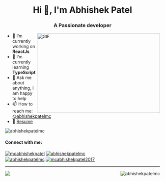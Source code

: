 <h1 align="center">Hi 👋, I'm Abhishek Patel</h1>
<h3 align="center">A Passionate developer</h3>
<img align="right" alt="GIF" src="https://github.com/abhishekpatelmc/store/blob/master/asset/code.gif?raw=true" width="400" height="260" />

- 🔭 I’m currently working on **ReactJs** 
- 🌱 I’m currently learning **TypeScript**
- 💬 Ask me about anything, I am happy to help
- 📫 How to reach me: [@abhishekpatelmc](https://www.linkedin.com/in/abhishekpatelmc/)
- 📝 [Resume](https://drive.google.com/file/d/18BlIVLTw-kvLb1xvZwNJvXMSGUK8ZgfK/view?usp=sharing)

<p align="left"> <img src="https://komarev.com/ghpvc/?username=abhishekpatelmc&label=Profile%20views&color=0e75b6&style=flat&color=blueviolet" alt="abhishekpatelmc" /></p>

<h4 lign="left">Connect with me:</h4>
<p align="left">
<a href="https://twitter.com/@mcabhishekpatel" target="blank" style="none" >
  <img align="center" src="https://img.shields.io/badge/-@mcabhishekpatel-1ca0f1?style=flat&labelColor=1ca0f1&logo=twitter&logoColor=white&link=https://twitter.com/mcabhishekpatel" alt="mcabhishekpatel" /></a> 
<a href="https://linkedin.com/in/abhishekpatelmc" target="blank" style="none" >
  <img align="center" src="https://img.shields.io/badge/-abhishekpatelmc-blue?style=flat&logo=Linkedin&logoColor=white&link=https://www.linkedin.com/in/abhishekpatelmc/" alt="abhishekpatelmc" /></a>
<br>
<a href="https://instagram.com/abhishekpatelmc" target="blank" style="none" >
  <img align="center" src="https://img.shields.io/badge/-@abhishekpatelmc-purple?style=flat&logo=instagram&logoColor=white&link=https://instagram.com/abhishekpatelmc/" alt="abhishekpatelmc" /></a>
<a href="mailto:mcabhishekpatel2017@gmail.com" target="blank" style="none" >
  <img align="center" src="https://img.shields.io/badge/-mcabhishekpatel2017-c14438?style=flat&logo=Gmail&logoColor=white&link=mailto:mcabhishekpatel2017@gmail.com" alt="mcabhishekpatel2017" /></a>
</p>

<hr>

<p><img align="left" src="https://github-readme-stats.vercel.app/api/top-langs?username=abhishekpatelmc&show_icons=true&locale=en&layout=demo alt="abhishekpatelmc" /></p>

<p><img align="right" src="https://github-readme-stats.vercel.app/api?username=abhishekpatelmc&show_icons=true&locale=en" alt="abhishekpatelmc" /></p
